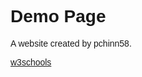 <!--  demo for demo purposes -->
<!DOCTYPE html>
<html lang="en">
<head>
<title>PC Demo</title>
<meta charset="UTF-8">
<meta name="viewport" content="width=device-width, initial-scale=1">
<style>
body {
  font-family: Arial, Helvetica, sans-serif;
}
</style>
</head>
<body>

<h1>Demo Page</h1>
<p>A website created by pchinn58.</p>
<a href="https://www.w3schools.com/">w3schools</a>
</body>
</html>
